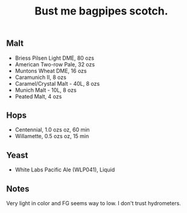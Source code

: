 ﻿---
layout: post
title: Bust me bagpipes scotch. 
tags: [ beer ]
---
## Malt
-  Briess Pilsen Light DME, 80 ozs
-  American Two-row Pale, 32 ozs
-  Muntons Wheat DME, 16 ozs
-  Caramunich II, 8 ozs
-  Caramel/Crystal Malt - 40L, 8 ozs
-  Munich Malt - 10L, 8 ozs
-  Peated Malt, 4 ozs
## Hops
-  Centennial, 1.0 ozs oz, 60 min
-  Willamette, 0.5 ozs oz, 15 min
## Yeast
-  White Labs Pacific Ale (WLP041), Liquid
## Notes
Very light in color and FG seems way to low. I don&apos;t trust hydrometers. 

